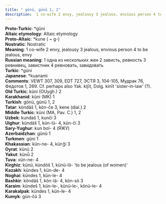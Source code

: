 ```yaml
---
title: " gönü, günü 1, 2"
description:  1 co-wife 2 envy, jealousy 3 jealous, envious person 4 to be jealous, envy
---
```


<strong>Proto-Turkic</strong>:  *güni<br>
<strong>Altaic etymology</strong>:  Altaic etymology<br>
<strong> Proto-Altaic</strong>:  *kune ( ~ g-)<br>
<strong>Nostratic</strong>:  Nostratic<br>
<strong>Meaning</strong>:  1 co-wife 2 envy, jealousy 3 jealous, envious person 4 to be jealous, envy<br>
<strong>Russian meaning</strong>:  1 одна из нескольких жен 2 зависть, ревность 3 ревнивец, завистник 4 ревновать, завидовать<br>
<strong>Turkic</strong>:  *güni<br>
<strong>Japanese</strong>:  *kuanami<br>
<strong>Comments</strong>:  VEWT 307, 309, EDT 727, ЭСТЯ 3, 104-105, Мудрак 76, Федотов 1, 269. Cf. perhaps also Yak. kij̃īt, Dolg. kinīt 'sister-in-law' (?).<br>
<strong>Old Turkic</strong>:  küni (OUygh.) 2<br>
<strong>Karakhanid</strong>:  küni (MK) 1<br>
<strong>Turkish</strong>:  gönü, günü 1, 2<br>
<strong>Tatar</strong>:  köndäš 1, kön-če 3, kene (dial.) 2<br>
<strong>Middle Turkic</strong>:  küni (MA, Pav. C.) 1, 2<br>
<strong>Uzbek</strong>:  kundaš 1, kunči 3<br>
<strong>Uighur</strong>:  kündäš 1, kün-lü- 4, kün-či 3<br>
<strong>Sary-Yughur</strong>:  kun bol- 4 (ЯЖУ)<br>
<strong>Azerbaidzhan</strong>:  günü 1<br>
<strong>Turkmen</strong>:  güni 1<br>
<strong>Khakassian</strong>:  kün-ne- 4, künǯi 3<br>
<strong>Oyrat</strong>:  künü 2<br>
<strong>Yakut</strong>:  künǖ 2<br>
<strong>Tuva</strong>:  xün-ne- 4<br>
<strong>Kirghiz</strong>:  künü, kündöš 1, künü-lö- 'to be jealous (of women)'<br>
<strong>Kazakh</strong>:  kündes 1, kün-de- 4<br>
<strong>Noghai</strong>:  kündes 1, kün-le- 4<br>
<strong>Bashkir</strong>:  köndäš 1, kön-lä- 4, kön-sö 3<br>
<strong>Karaim</strong>:  kündeš 1, kün-le-, künü-le-, könü-le- 4<br>
<strong>Karakalpak</strong>:  kündes 1, kün-le- 4<br>
<strong>Kumyk</strong>:  gün-čü 3<br>


